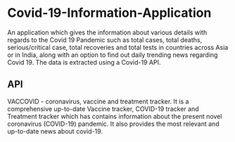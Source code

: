 # Covid-19-Information-Application
An application which gives the information about various details with regards to the Covid 19 Pandemic such as total cases, total deaths, serious/critical case, total recoveries and total tests in countries across Asia or in India, along with an option to find out daily trending news regarding Covid 19. The data is extracted using a Covid-19 API. 

## API
VACCOVID - coronavirus, vaccine and treatment tracker.
It is a comprehensive up-to-date Vaccine tracker, COVID-19 tracker and Treatment tracker which has contains information about the present novel coronavirus (COVID-19) pandemic. It also provides the most relevant and up-to-date news about covid-19.
